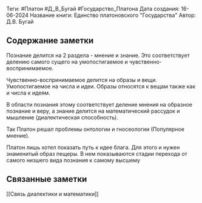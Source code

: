 Теги: #Платон #Д_В_Бугай #Государство_Платона
Дата создания: 16-06-2024
Название книги: Единство платоновского "Государства"
Автор: Д.В. Бугай
## Содержание заметки
Познание делится на 2 раздела - мнение и знание. Это соответствует делению самого сущего на умопостигаемое и чувственно-воспринимаемое.

Чувственно-воспринимаемое делится на образы и вещи.
Умопостигаемое на числа и идеи. Образы относятся к вещам также как и числа к идеям.

В области познания этому соответствует деление мнения на образное познание и веру, а знание делится на математический рассудок и мышление (диалектическая способность). 

Так Платон решал проблемы онтологии и гносеологии (Популярное мнение).

Платон лишь хотел показать путь к идее блага. Для этого и нужен знаменитый образ пещеры. В нем показываются стадии перехода от самого низшего вида познания к самому высшему
## Связанные заметки
[[Связь диалектики и математики]]